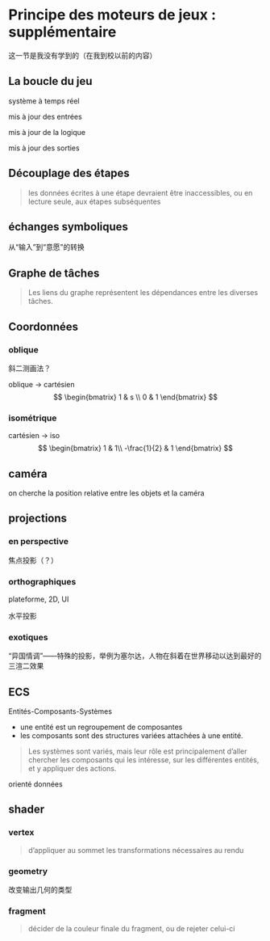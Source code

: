 # Principe des moteurs de jeux : supplémentaire

这一节是我没有学到的（在我到校以前的内容）

## La boucle du jeu

système à temps réel

mis à jour des entrées

mis à jour de la logique

mis à jour des sorties

## Découplage des étapes

> les données écrites à une étape devraient être inaccessibles, ou en lecture seule, aux étapes subséquentes

## échanges symboliques

从“输入”到“意愿”的转换

## Graphe de tâches

> Les liens du graphe représentent les dépendances entre les diverses tâches.

## Coordonnées

### oblique

斜二测画法？

oblique -> cartésien
$$
\begin{bmatrix}
1 & s \\
0 & 1
\end{bmatrix}
$$

### isométrique

cartésien -> iso
$$
\begin{bmatrix}
1 & 1\\
-\frac{1}{2} & 1
\end{bmatrix}
$$

## caméra

on cherche la position relative entre les objets et la caméra

## projections

### en perspective

焦点投影（？）

### orthographiques

plateforme, 2D, UI

水平投影

### exotiques

“异国情调”——特殊的投影，举例为塞尔达，人物在斜着在世界移动以达到最好的三渲二效果

## ECS

Entités-Composants-Systèmes

- une entité est un regroupement de composantes
- les composants sont des structures variées attachées à une entité. 

> Les systèmes sont variés, mais leur rôle est principalement d’aller chercher les composants qui les intéresse, sur les différentes entités, et y appliquer des actions.

orienté données

## shader

### vertex

> d’appliquer au sommet les transformations nécessaires au rendu

### geometry

改变输出几何的类型

### fragment

> décider de la couleur finale du fragment, ou de rejeter celui-ci